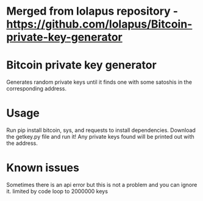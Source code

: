 # Merged from lolapus repository - https://github.com/lolapus/Bitcoin-private-key-generator

# Bitcoin private key generator
Generates random private keys until it finds one with some satoshis in the corresponding address.

# Usage
Run pip install bitcoin, sys, and requests to install dependencies. Download the getkey.py file and run it! Any private keys found will be printed out with the address.

# Known issues
Sometimes there is an api error but this is not a problem and you can ignore it.
limited by code loop to 2000000 keys 


